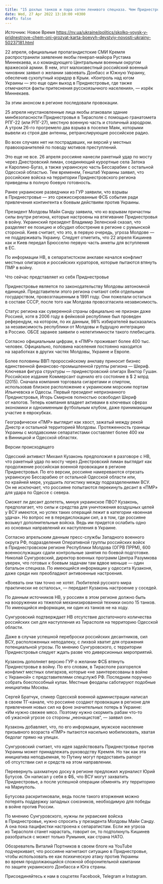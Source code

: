 ```yaml
---
title: "15 дохлых танков и пара сотен ленивого спецназа. Чем Приднестровье угрожает Украине и что там происходит на самом деле"
date: Wed, 27 Apr 2022 13:10:00 +0300
draft: false
---
```

Источник: Новое Время https://nv.ua/ukraine/politics/skolko-voysk-v-pridnestrove-chem-oni-grozyat-karta-boevyh-deystviy-novosti-ukrainy-50237181.html


22 апреля, официальные пропагандистские СМИ Кремля распространили заявление якобы генерал-майора Рустама Миннекаева, и.о командующего Центральным военным округом вражеской армии. В нем, этот малоизвестный российский военный чиновник заявил о желании завоевать Донбасс и Южную Украину, обеспечив сухопутный коридор в Крым. «Контроль над югом Украины — это еще один выход в Приднестровье, где также отмечаются факты притеснения русскоязычного населения», — изрёк Миннекаев. 

За этим анонсом в регионе последовали провокации.

25 апреля неустановленные лица якобы атаковали здание минбезопасности Приднестровья в Тирасполе с помощью гранатомета РПГ-22 (или РПГ-27), местную военную часть и столичный аэродром. А утром 26-го прогремело два взрыва в поселке Маяк, которыми вывели из строя две антенны, ретранслирующие российское радио.

Во всех случаях нет ни пострадавших, ни версий у местных правоохранителей по поводу мотивов преступлений.

Это еще не все. 26 апреля россияне нанесли ракетный удар по мосту через Днестровский лиман, соединяющий курортные села Затока и Каролино-Бугаз, а также украинскую часть Бессарабии с остальной Одесской областью. Тем временем, Генштаб Украины заявил, что российские войска на территории Приднестровского региона приведены в полную боевую готовность.

Ранее украинские разведчики из ГУР заявили, что взрывы в Приднестровье — это срежиссированные ФСБ события ради привлечения контингента к боевым действиям против Украины.

Президент Молдовы Майя Санду заявила, что ко взрывам причастны силы внутри региона, которые настроены на втягивание Приднестровья в войну. Украинский президент Владимир Зеленский сказал, что разделяет ее позицию и обсудил обострение в регионе с румынской стороной. Киев считает, что это, в первую очередь, угроза Молдове — не поддерживать Украину. Следует отметить, что 22 апреля Кишинев как и Киев передал Брюсселю первую часть анкеты для вступления в ЕС. 

По информации НВ, в сепаратистском анклаве начался конфликт местных олигархов и российских кураторов, которые пытаются втянуть ПМР в войну.

Что сейчас представляет из себя Приднестровье

Приднестровье является по законодательству Молдовы автономной единицей. Представители этого региона считают себя отдельным государством, провозглашенным в 1991 году. Они пожелали остаться в составе СССР, после того как Молдова провозгласила независимость. 

Статус региона как суверенной страны официально не признан даже Россией, хотя в 2006 году в фейковой республике был проведен референдум, на котором, по их данным, 98% избирателей высказались за независимость республики от Молдовы и будущую интеграцию в Россию. ОБСЕ заранее заявили о нелегитимности такого плебисцита. 

Согласно официальным цифрам, в «ПМР» проживает более 400 тыс. человек. Официально, половина населения постоянно находится на заработках в других частях Молдовы, Украине и Европе. 

Более половины ВВП пророссийскому анклаву приносит бизнес единственной финансово-промышленной группы региона — Шериф. Ключевая фигура структуры — приднестровский олигарх Виктор Гушан. Российское издание Коммерсант оценило его состояние в $ 2 млрд (2015). Сначала компания торговала сигаретами и спиртом, использовав близкое расположение к украинским морским портам Ильичевска и Одессы. Первый президент непризнанного Преднистровья, Игорь Смирнов полностью освободил Шериф от налогов. Теперь компания владеет активами в ключевых сферах экономики и одноименным футбольным клубом, даже принимающим участие в еврокубках. 

Географически «ПМР» выглядит как хвост, зажатый между рекой Днестр и остальной территорией Молдовы. Протяженность границы Украины с молдавскими сепаратистами составляет более 400 км в Винницкой и Одесской областях. 

Версии происходящего

Одесский активист Михаил Кузаконь предположил в разговоре с НВ, что ракетный удар по мосту через Днестровский лиман выглядит как продолжение российская военной провокации в регионе Приднестровья. По его версии, россияне намереваются отрезать украинскую Бессарабию от остальной Одесской области или, по крайней мере, ухудшить логистику между подразделениями ВСУ. Он не исключает, что россияне попытаются перекинуть десант в «ПМР» для удара по Одессе с севера. 

Сможет ли десант долететь, минуя украинское ПВО? Кузаконь, предполагает, что силы и средства для уничтожения воздушных целей у ВСУ имеются, но успех таких операций лежит в категории «военная удача». Но вопрос не в передислокации сил, а в том, где россияне возьмут дополнительные войска. Ведь им придется ослабить одно из основных направлений их наступления в Украине. 

Согласно апрельским данным пресс-службы Западного военного округа РФ, подразделения Оперативной группы российских войск в Приднестровском регионе Республики Молдова (ОГРВ ПРРМ), 600 военнослужащих сдали контрольные занятия по боевой подготовке. Николай Сунгуровский, директор военных программ Центра Разумкова уверен, что готовых к боевым задачам там вдвое меньше — один батальон спецназа. По имеющийся информации у одессита Кузаконя, даже среди них преобладают антивоенные настроения. 

«Воевать они там точно не хотят. Любителей русского мира практически не осталось», — передает Кузаконь настроение у соседей. 

По данным источников НВ, у россиян в этом регионе должно быть на вооружении из тяжелой механизированной техники около 15 танков. По имеющийся информации, ни один из танков не на ходу. 

Сунгуровский подтверждает НВ отсутствие достаточного количества российских сил для наступления из Тирасполя на территорию Одесской области. 

Даже в случае успешной переброски российских десантников, сил ВСУ, расположенных неподалеку, с лихвой хватит для отражения потенциальной угрозы. По мнению Сунгуровского, с территории Приднестровья следует ждать разве что диверсионных мероприятий.

Кузаконь дополняет версию ГУР о желании ФСБ втянуть Приднестровье в войну. По его словам, в Тирасполе разгорелся конфликт местных олигархов, которые «не заинтересованы в войне с Украиной» с представителями спецслужб РФ. Последним поручено собрать боеспособный кулак. Местные феодалы саботируют подобные инициативы Москвы. 

Сергей Братчук, спикер Одесской военной администрации написал в своем ТГ-канале, что россияне создают провокации в регионе для привлечения новых сил на фоне значительных потерь в Украине: «Им нужно свежее мясо. Поэтому нужно скормить рабам что-то об ужасной угрозе со стороны „неонацистов“, — заявил он».

Кузаконь добавляет, что, по его информации, мужское население призывного возраста «ПМР» пытаются насильно мобилизовать, хватая бедолаг прямо на улицах.

 

Сунгуровский считает, что идея задействовать Приднестровье против Украины может принадлежать руководству Кремля. Но так как эта инициатива неподъемная, то Путину могут предоставить рапорт об отсутствии сил и средств на этом направлении. 

Перевернуть шахматную доску в регионе предложил журналист Юрий Бутусов. Он написал у себя в ФБ, что ВСУ могут захватить Приднестровье, а после успешной операции обменять эту территорию на Мариуполь.

Бутусова раскритиковали, ведь после такого вторжения можно потерять поддержку западных союзников, необходимую для победы в войне против России.

По мнению Сунгуровского, нужны ли украиские войска в Приднестровье, нужно спросить у президента Молдовы Майи Санду. А она пока пацифистки настроена к сепаратистам. Если же угроза из Тирасполя станет нарастать, говорит он, то подтолкнуть Кишинев разобраться с может только Румыния, как страна НАТО. 

Обозреватель Виталий Портников в своем блоге на YouTube подчеркивает, что россияне нагнетают ситуацию в Приднестровье, чтобы использовать ее как психическую атаку против Украины во время продолжающийся сложной оборонительной кампании по защите украинского Донбасса и Юга страны. 

Присоединяйтесь к нам в соцсетях Facebook, Telegram и Instagram.
